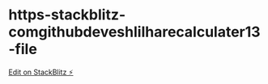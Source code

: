 # https-stackblitz-comgithubdeveshlilharecalculater13-file

[Edit on StackBlitz ⚡️](https://stackblitz.com/edit/angular-ivy-pmvw3j)